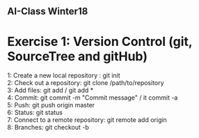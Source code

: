 ## AI-Class Winter18

# Exercise 1: Version Control (git, SourceTree and gitHub)

1: Create a new local repository :   git init <br>
2: Check out a repository:           git clone /path/to/repository<br>
3: Add files:                        git add <filename> / git add *<br>
4: Commit:                           git commit -m "Commit message" / it commit -a<br>
5: Push:                             git push origin master<br>
6: Status:                           git status<br>
7: Connect to a remote repository:   git remote add origin <server><br>
8: Branches:                         git checkout -b <branchname><br>

